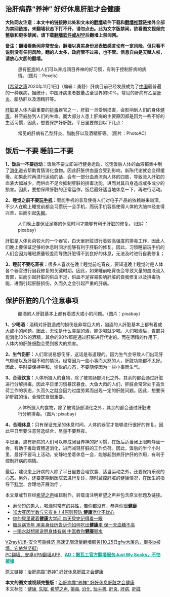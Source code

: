  <h2>治肝病靠“养神” 好好休息肝脏才会健康</h2> <p class="notice"><b>大陆网友注意：本文中的链接除此处和文末的<a href="https://github.com/bannedbook/fanqiang" >翻墙</a>软件下载和<a href="https://github.com/killgcd/justmysocks/blob/master/README.md">翻墙推荐</a>链接外全部为禁网链接，未翻墙状态下打不开，请勿点击。此为文字版禁闻，欲看图文视频完整版和更多禁闻，请下载<a href="https://github.com/bannedbook/fanqiang">翻墙软件或APP</a>后翻墙上禁闻网。</p><p>备注：翻墙看新闻非常安全，翻墙以真实身份发表敏感言论有一定风险，但只看不说则没有任何风险，翻的人太多，政府管不过来，也不管。信息自由是天赋人权，请放心大胆的翻墙。</b></p>  <div class="entry"> <figure><figcaption>患有<a href="https://www.bannedbook.org/bnews/tag/%E8%82%9D%E7%97%85/" class="st_tag internal_tag" rel="tag" title="标签 肝病 下的日志">肝病</a>的人们可以养成闭目养神的好习惯，有利于控制肝病的病情。（图片：Pexels）</figcaption></figure> <p>【<span class='wp_keywordlink_affiliate'><a href="https://www.soundofhope.org" title="希望之声" target="_blank">希望之声</a></span>2020年11月1日】（编辑：勇舒）肝病目前已经发展成为了<span class='wp_keywordlink_affiliate'><a href="https://www.bannedbook.org/" title="中国" target="_blank">中国</a></span>最普遍的一种疾病，据统计，中国肝病患者数量占全世界的50%。常见的肝病有乙型<a href="https://www.bannedbook.org/bnews/tag/%E8%82%9D%E7%82%8E/" class="st_tag internal_tag" rel="tag" title="标签 肝炎 下的日志">肝炎</a>、脂肪肝以及酒精肝等。</p> <p><a href="https://www.bannedbook.org/bnews/tag/%e8%82%9d%e8%84%8f/" class="st_tag internal_tag" rel="tag" title="标签 肝脏 下的日志">肝脏</a>是人体内最重要的<a href="https://www.bannedbook.org/bnews/tag/%e6%8e%92%e6%af%92/" class="st_tag internal_tag" rel="tag" title="标签 排毒 下的日志">排毒</a>器官之一，肝脏一旦受到损害，会影响到人们的身体<a href="https://www.bannedbook.org/bnews/tag/%e5%81%a5%e5%ba%b7/" class="st_tag internal_tag" rel="tag" title="标签 健康 下的日志">健康</a>，甚至威胁到人们的生命。而大部分人患上肝病的主要原因都是因为一些不好的生活习惯，因此，想要保护好肝脏，平日里要做到以下几点：</p> <figure><figcaption>常见的肝病有乙型肝炎、脂肪肝以及酒精肝等。（图片：PhotoAC）</figcaption></figure> <h2><strong>饭后一不要 睡前二不要</strong></h2> <p><strong>1、饭后一不要运动：</strong>饭后不要立即进行健身运动，吃饱饭后人体的血液都集中到了<a href="https://www.bannedbook.org/bnews/tag/%E6%B6%88%E5%8C%96/" class="st_tag internal_tag" rel="tag" title="标签 消化 下的日志">消化</a>道去帮助胃肠消化食物。因此肝脏供血量会受到影响，新陈代谢就会变得缓慢。如果此时再进行运动的话，会有一部分血液流向人体的四肢，导致流入肝脏的血液大幅减少，而供血不足会抑制肝脏的排毒功能，进而对其自身造成或多或少的损害。因此，要想保障肝脏的正常运作，饭后最好适当地休息一下，再进行活动。</p>  <p><b>2、</b><strong>睡觉之前不要<a href="https://www.bannedbook.org/bnews/tag/%E7%8E%A9%E6%89%8B%E6%9C%BA/" class="st_tag internal_tag" rel="tag" title="标签 玩手机 下的日志">玩手机</a>：</strong>智能手机的普及使得人们对电子产品的依赖越来越深。不少人在晚上睡觉前都会习惯玩一会手机，而玩手机容易使得人体的大脑神经变得兴奋，进而引起<a href="https://www.bannedbook.org/bnews/tag/%e5%a4%b1%e7%9c%a0/" class="st_tag internal_tag" rel="tag" title="标签 失眠 下的日志">失眠</a>。</p> <figure><figcaption>人们晚上要保证足够的休息时间才能够有利于肝脏的修复。（图片：pixabay）</figcaption></figure> <p>肝脏是人体负荷较大的一个器官，白天里肝脏进行着较高强度的排毒工作，因此人们晚上要保证足够的休息时间才能够有利于肝脏的修复。因此，习惯睡前玩手机的人们会因为睡眠质量较差而导致肝脏得不到良好的休息，无法及时进行自我修复；</p> <p><strong>3、睡前不要吃宵夜：</strong>很多人喜欢在晚上睡觉前吃宵夜，要知道晚上睡觉时是人体各个器官进行自我修复的关键时期。因此，如果睡前吃宵夜会导致大量的血液流入胃部，进而引起肝脏的供血不足，供血不足容易影响肝脏的自我修复以及排毒功能，进而引起肝脏损伤，久而久之会引起严重的肝病。</p>  <h2><strong>保护肝脏的几个注意事项</strong></h2> <figure><figcaption>酗酒的人肝脏基本上都有着或大或小的问题。（图片：pixabay）</figcaption></figure> <p><strong>1、少喝酒：</strong>酒精对肝脏造成的损伤是非常巨大的，酗酒的人肝脏基本上都有着或大或小的问题。因此，无论是什么类型的酒，能少喝就少喝。人们喝酒后，胃部只能消化10%的酒精，其余的90%都是通过肝脏进行代谢的。而在酒精的作用下，人体内的肝脏细胞会受到极大的损害。</p> <p><strong>2、生气伤肝：</strong>人们常说易怒伤肝，这话是有道理的。因为生气会导致人们出现肝气郁结以及肝胆不和的情况，经常因为一些小事而大怒的人，肝脏功能都不太好。因此，平时要保持平和、愉悦的心态，不要随便因为一些小事而生气。</p> <p><strong>3、合理饮食：</strong>人体所摄入的食物，除了被胃肠部消化之外，其余的都会通过肝脏进行分解排毒。因此平日里习惯暴饮暴食、大鱼大肉的人们，肝脏会常常处于高负荷工作的状态，久而久之就会因为过度劳累而出现一定的肝脏问题。因此，想要保护肝脏的话，合理饮食很重要。</p>  <figure><figcaption>人体所摄入的食物，除了被胃肠部消化之外，其余的都会通过肝脏进行分解排毒。（图片: pixabay）</figcaption></figure> <p><strong>4、合理休息：</strong>只有保证充足的休息时间，人体的器官才能够进行很好的修复。因此平日里要注意劳逸结合，尽量不要熬夜。</p> <p>平日里，患有肝病的人们可以养成闭目养神的好习惯，在饭后适当闭上眼睛静坐一会，有助于推动胃肠道消化，进而减轻肝脏的工作负荷。因此，饭后的半个小时里，最好不要马上活动，安静地坐着休息一会，能够起到养肝护肝的作用，有利于控制肝病的病情。</p> <p>最后，建议患上肝病的人除了平日里要合理饮食、适当运动之外，还要保持乐观的心态。另外，还要定期到医院去进行复诊，随时监控肝脏的健康情况，在医生的指导下<span class='wp_keywordlink'><a href="https://www.bannedbook.org/forum11/topic309.html" title="禁片：“科学”的棍子" target="_blank">科学</a></span>、合理地开展治疗 。</p>  <p>本文章或节目经<a href="https://www.bannedbook.org/bnews/tag/%e5%b8%8c%e6%9c%9b%e4%b9%8b%e5%a3%b0/" class="st_tag internal_tag" rel="tag" title="标签 希望之声 下的日志">希望之声</a>编辑制作，转载请注明希望之声并包含原文标题及链接。</p> <ul class='op-related-articles' title='相关阅读'> <li><a href='https://www.bannedbook.org/bnews/comments/20201102/1424359.html' target='_blank'>寿命短的男人，喝酒时常有的共性，若你都没有，恭喜你很<b>健康</b></a></li> <li><a href='https://www.bannedbook.org/bnews/health/20201102/1424232.html' target='_blank'>10大死因半数与它有关！4原则预防 <b>健康</b>老化不忧心</a></li> <li><a href='https://www.bannedbook.org/bnews/health/20201102/1424138.html' target='_blank'>你的尿里藏着<b>健康</b>大学问 每天尿完记得看一眼</a></li> <li><a href='https://www.bannedbook.org/bnews/health/20201102/1424136.html' target='_blank'>糖尿病15年 用亲身经历告诉你如何吃出<b>健康</b>来 保一天血糖不高</a></li> <li><a href='https://www.bannedbook.org/bnews/lifebaike/20201101/1423804.html' target='_blank'>一喝水就想尿说明身体有病 中医教你<b>健康</b>喝水</a></li> </ul> <p class="texttj"> <a href="https://www.bannedbook.org/forum23/topic22702.html" target="_blank">V2ray机场-安全可靠经济 高速无限流量翻墙服务(10.25日gfw大屠杀，很多ip被墙，它依然坚挺)</a><br/> <a href="https://github.com/bannedbook/fanqiang/wiki/%E7%A6%81%E9%97%BB%E7%BD%91%E5%AE%89%E5%8D%93%E7%BF%BB%E5%A2%99%E6%96%B0%E9%97%BBAPP" target="_blank">PC翻墙、安卓VPN翻墙APP</a>、<span onclick="window.open('https://github.com/killgcd/justmysocks/blob/master/README.md')" style="font-weight:bold;color:#00A191;cursor:pointer;text-decoration:underline;outline:none">AD：搬瓦工官方翻墙服务Just My Socks，不怕被墙</span></p><p>原文链接：<a class="src_link"  href="https://www.soundofhope.org/post/377764" target="_blank">治肝病靠“养神” 好好休息肝脏才会健康</a></p><a name='sharetosocial'></a>       <div><b>本文的图文或视频完整版</b>：<a href='https://www.bannedbook.org/bnews/comments/20201102/1424358.html'>治肝病靠“养神” 好好休息肝脏才会健康</a></div>  </div><!--END ENTRY--> <div class="postfooter"> <div>本文标签：<a href="https://www.bannedbook.org/bnews/tag/%e5%81%a5%e5%ba%b7/" rel="tag">健康</a>, <a href="https://www.bannedbook.org/bnews/tag/%e5%a4%b1%e7%9c%a0/" rel="tag">失眠</a>, <a href="https://www.bannedbook.org/bnews/tag/%e5%b8%8c%e6%9c%9b%e4%b9%8b%e5%a3%b0/" rel="tag">希望之声</a>, <a href="https://www.bannedbook.org/bnews/tag/%e6%8e%92%e6%af%92/" rel="tag">排毒</a>, <a href="https://www.bannedbook.org/bnews/tag/%E6%B6%88%E5%8C%96/" rel="tag">消化</a>, <a href="https://www.bannedbook.org/bnews/tag/%E7%8E%A9%E6%89%8B%E6%9C%BA/" rel="tag">玩手机</a>, <a href="https://www.bannedbook.org/bnews/tag/%E8%82%9D%E7%82%8E/" rel="tag">肝炎</a>, <a href="https://www.bannedbook.org/bnews/tag/%E8%82%9D%E7%97%85/" rel="tag">肝病</a>, <a href="https://www.bannedbook.org/bnews/tag/%e8%82%9d%e8%84%8f/" rel="tag">肝脏</a></div>  </div><!--END POSTFOOTER--> 